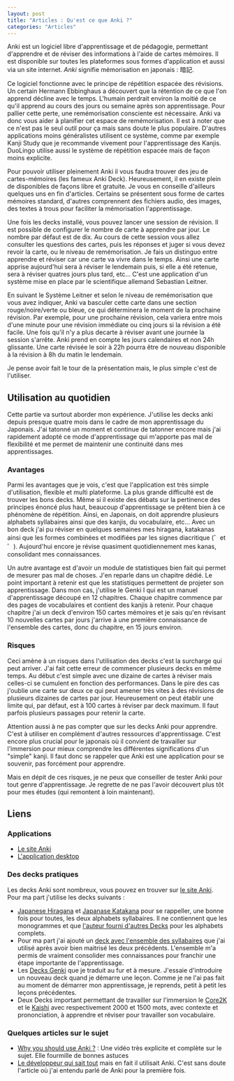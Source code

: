 ```yaml
---
layout: post
title: "Articles : Qu'est ce que Anki ?"
categories: "Articles"
---
```


Anki est un logiciel libre d'apprentissage et de pédagogie, permettant d'apprendre et de réviser des informations à l'aide de cartes mémoires. Il est disponible sur toutes les plateformes sous formes d'application et aussi via un site internet. *Anki* signifie mémorisation en japonais : 暗記.

Ce logiciel fonctionne avec le principe de répétition espacée des révisions. Un certain Hermann Ebbinghaus a découvert que la rétention de ce que l'on apprend décline avec le temps. L'humain perdrait environ la moitié de ce qu'il apprend au cours des jours ou semaine après son apprentissage. Pour pallier cette perte, une remémorisation consciente est nécessaire. Anki va donc vous aider à planifier cet espace de remémorisation. Il est à noter que ce n'est pas le seul outil pour ça mais sans doute le plus populaire. D'autres applications moins généralistes utilisent ce système, comme par exemple Kanji Study que je recommande vivement pour l'apprentissage des Kanjis. DuoLingo utilise aussi le système de répétition espacée mais de façon moins explicite.

Pour pouvoir utiliser pleinement Anki il vous faudra trouver des jeu de cartes-mémoires (les fameux Anki Deck). Heureusement, il en existe plein de disponibles de façons libre et gratuite. Je vous en conseille d'ailleurs quelques uns en fin d'articles. Certains se présentent sous forme de cartes mémoires standard, d'autres comprennent des fichiers audio, des images, des textes à trous pour faciliter la mémorisation l'apprentissage.

Une fois les decks installé, vous pouvez lancer une session de révision. Il est possible de configurer le nombre de carte à apprendre par jour. Le nombre par défaut est de dix. Au cours de cette session vous allez consulter les questions des cartes, puis les réponses et juger si vous devez revoir la carte, ou le niveau de remémorisation. Je fais un distinguo entre apprendre et réviser car une carte va vivre dans le temps. Ainsi une carte apprise aujourd'hui sera à réviser le lendemain puis, si elle a été retenue, sera à réviser quatres jours plus tard, etc... C'est une application d'un système mise en place par le scientifique allemand Sebastian Leitner. 

En suivant le Système Leitner et selon le niveau de remémorisation que vous avez indiquer, Anki va basculer cette carte dans une section rouge/noire/verte ou bleue, ce qui déterminera le moment de la prochaine révision. Par exemple, pour une prochaine révision, cela variera entre mois d'une minute pour une révision immédiate ou cinq jours si la révision a été facile. Une fois qu'il n'y a plus decarte à réviser avant une journée la session s'arrête. Anki prend en compte les jours calendaires et non 24h glissante. Une carte révisée le soir à 22h pourra être de nouveau disponible  à la révision à 8h du matin le lendemain.

Je pense avoir fait le tour de la présentation mais, le plus simple c'est de l'utiliser.

## Utilisation au quotidien

Cette partie va surtout aborder mon expérience. J'utilise les decks anki depuis presque quatre mois dans le cadre de mon apprentissage du Japonais. J'ai tatonné un moment et continue de tatonner encore mais j'ai rapidement adopté ce mode d'apprentissage qui m'apporte pas mal de flexibilité et me permet de maintenir une continuité dans mes apprentissages. 

### Avantages

Parmi les avantages que je vois, c'est que l'application est très simple d'utilisation, flexible et multi plateforme. La plus grande difficulté est de trouver les bons decks. Même si il existe des débats sur la pertinence des principes énoncé plus haut, beaucoup d'apprentissage se prêtent bien à ce phénomène de répétition. Ainsi, en Japonais, on doit apprendre plusieurs alphabets syllabaires ainsi que des kanjis, du vocabulaire, etc... Avec un bon deck j'ai pu réviser en quelques semaines mes hiragana, katakanas ainsi que les formes combinées et modifiées par les signes diacritique (゛et ゜). Aujourd'hui encore je révise quasiment quotidiennement mes kanas, consolidant mes connaissances.

Un autre avantage est d'avoir un module de statistiques bien fait qui permet de mesurer pas mal de choses. J'en reparle dans un chapitre dédié. Le point important à retenir est que les statistiques permettent de projeter son apprentissage. Dans mon cas, j'utilise le Genki I qui est un manuel d'apprentissage découpé en 12 chapitres. Chaque chapitre commence par des pages de vocabulaires et contient des kanjis à retenir. Pour chaque chapitre j'ai un deck d'environ 150 cartes mémoires et je sais qu'en révisant 10 nouvelles cartes par jours j'arrive à une première connaissance de l'ensemble des cartes, donc du chapitre, en 15 jours environ. 

### Risques 

Ceci amène à un risques dans l'utilisation des decks c'est la surcharge qui peut arriver. J'ai fait cette erreur de commencer plusieurs decks en même temps. Au début c'est simple avec une dizaine de cartes à réviser mais celles-ci se cumulent en fonction des performances. Dans le pire des cas j'oublie une carte sur deux ce qui peut amener très vites à des révisions de plusieurs dizaines de cartes par jour. Heureusement on peut établir une limite qui, par défaut, est à 100 cartes à réviser par deck maximum. Il faut parfois plusieurs passages pour retenir la carte.

Attention aussi à ne pas compter que sur les decks Anki pour apprendre. C'est à utiliser en complément d'autres ressources d'apprentissage. C'est encore plus crucial pour le japonais où il convient de travailler sur l'immersion pour mieux comprendre les différentes significations d'un "simple" kanji. Il faut donc se rappeler que Anki est une application pour se souvenir, pas forcément pour apprendre.

Mais en dépit de ces risques, je ne peux que conseiller de tester Anki pour tout genre d'apprentissage. Je regrette de ne pas l'avoir découvert plus tôt pour mes études (qui remontent à loin maintenant).

## Liens

### Applications

* [Le site Anki](https://ankiweb.net/)
* [L'application desktop](https://apps.ankiweb.net/)

### Des decks pratiques

Les decks Anki sont nombreux, vous pouvez en trouver sur [le site Anki](https://ankiweb.net/shared/decks). Pour ma part j'utilise les decks suivants : 

* [Japanese Hiragana](https://ankiweb.net/shared/info/2183294427) et [Japanase Katakana](https://ankiweb.net/shared/info/779415544) pour se rappeller, une bonne fois pour toutes, les deux alphabets syllabaires. Il ne contiennent que les monogrammes et que [l'auteur fourni d'autres Decks](https://ankiweb.net/shared/by-author/779415544) pour les alphabets complets.
* Pour ma part j'ai ajouté un [deck avec l'ensemble des syllabaires](https://ankiweb.net/shared/info/66384999) que j'ai utilisé après avoir bien maitrisé les deux précédents. L'ensemble m'a permis de vraiment consolider mes connaissances pour franchir une étape importante de l'apprentissage.
* Les [Decks Genki](https://brice.github.io/genki-study-resources-fr/help/anki-decks/#3rd-edition-decks) que je traduit au fur et à mesure. J'essaie d'introduire un nouveau deck quand je démarre une leçon. Comme je ne l'ai pas fait au moment de démarrer mon apprentissage, je reprends, petit à petit les leçons précédentes.
* Deux Decks important permettant de travailler sur l'immersion le [Core2K](https://ankiweb.net/shared/info/2141233552) et le [Kaishi](https://github.com/donkuri/Kaishi) avec respectivement 2000 et 1500 mots, avec contexte et prononciation, à apprendre et réviser pour travailler son vocabulaire.  


### Quelques articles sur le sujet

* [Why you should use Anki ?](https://youtu.be/_MWtbI4IwfU?si=YBD7SPUHCd6cy4o4) : Une vidéo très explicite et complète sur le sujet. Elle fourmille de bonnes astuces
* [Le développeur qui sait tout](https://www.jesuisundev.com/le-developpeur-qui-sait-tout/) mais en fait il utilisait Anki. C'est sans doute l'article où j'ai entendu parlé de Anki pour la première fois. 

